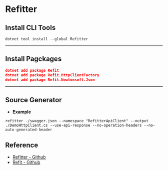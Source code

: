 # Refitter



## Install CLI Tools



```
dotnet tool install --global Refitter
```



---

## Install Pagckages



```json
dotnet add package Refit
dotnet add package Refit.HttpClientFactory
dotnet add package Refit.Newtonsoft.Json
```



---

## Source Generator

* **Example**

```
refitter ./swagger.json --namespace "RefitterApiClient" --output ./DemoHttpClient.cs --use-api-response --no-operation-headers --no-auto-generated-header
```



## Reference

* [Refitter - Github](https://github.com/christianhelle/refitter)
* [Refit - Github](https://github.com/reactiveui/refit)

